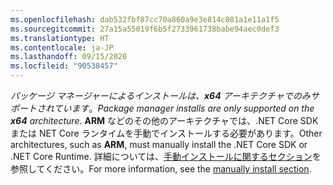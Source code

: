 ```yaml
---
ms.openlocfilehash: dab532fbf87cc70a860a9e3e814c081a1e11a1f5
ms.sourcegitcommit: 27a15a55019f6b5f2733961738babe94aec0def3
ms.translationtype: HT
ms.contentlocale: ja-JP
ms.lasthandoff: 09/15/2020
ms.locfileid: "90538457"
---
```


<span data-ttu-id="c57bd-101">_パッケージ マネージャーによるインストールは、**x64** アーキテクチャでのみサポートされています_。</span><span class="sxs-lookup"><span data-stu-id="c57bd-101">_Package manager installs are only supported on the **x64** architecture_.</span></span> <span data-ttu-id="c57bd-102">**ARM** などのその他のアーキテクチャでは、.NET Core SDK または NET Core ランタイムを手動でインストールする必要があります。</span><span class="sxs-lookup"><span data-stu-id="c57bd-102">Other architectures, such as **ARM**, must manually install the .NET Core SDK or .NET Core Runtime.</span></span> <span data-ttu-id="c57bd-103">詳細については、[手動インストールに関するセクション](#manual-install)を参照してください。</span><span class="sxs-lookup"><span data-stu-id="c57bd-103">For more information, see the [manually install section](#manual-install).</span></span>
